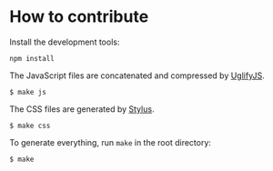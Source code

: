 # How to contribute

Install the development tools:

```
npm install
```

The JavaScript files are concatenated and compressed by [UglifyJS](https://github.com/mishoo/UglifyJS2).

```
$ make js
```

The CSS files are generated by [Stylus](http://learnboost.github.io/stylus/).

```
$ make css
```

To generate everything, run `make` in the root directory:

```
$ make
```
